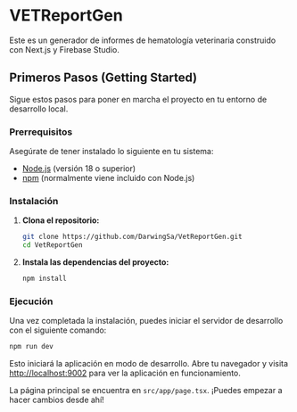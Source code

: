 # VETReportGen

Este es un generador de informes de hematología veterinaria construido con Next.js y Firebase Studio.

## Primeros Pasos (Getting Started)

Sigue estos pasos para poner en marcha el proyecto en tu entorno de desarrollo local.

### Prerrequisitos

Asegúrate de tener instalado lo siguiente en tu sistema:
*   [Node.js](https://nodejs.org/) (versión 18 o superior)
*   [npm](https://www.npmjs.com/) (normalmente viene incluido con Node.js)

### Instalación

1.  **Clona el repositorio:**
    ```bash
    git clone https://github.com/DarwingSa/VetReportGen.git
    cd VetReportGen
    ```

2.  **Instala las dependencias del proyecto:**
    ```bash
    npm install
    ```

### Ejecución

Una vez completada la instalación, puedes iniciar el servidor de desarrollo con el siguiente comando:

```bash
npm run dev
```

Esto iniciará la aplicación en modo de desarrollo. Abre tu navegador y visita [http://localhost:9002](http://localhost:9002) para ver la aplicación en funcionamiento.

La página principal se encuentra en `src/app/page.tsx`. ¡Puedes empezar a hacer cambios desde ahí!
